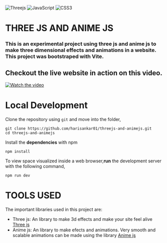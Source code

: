 ![Threejs](https://img.shields.io/badge/threejs-black?style=for-the-badge&logo=three.js&logoColor=white)  ![JavaScript](https://img.shields.io/badge/javascript-%23323330.svg?style=for-the-badge&logo=javascript&logoColor=%23F7DF1E) ![CSS3](https://img.shields.io/badge/css3-%231572B6.svg?style=for-the-badge&logo=css3&logoColor=white)
# THREE JS AND ANIME JS
### This is an experimental project using three js and anime js to make three dimensional effects and animations in a website. This project was bootstraped with Vite.

## Checkout the live website in action on this video.

[![Watch the video](https://img.youtube.com/vi/UsAnkYKxhFE/maxresdefault.jpg)](https://youtu.be/UsAnkYKxhFE)
# Local Development

Clone the repository using `git` and move into the folder,

```
git clone https://github.com/harisankar01/threejs-and-animejs.git
cd threejs-and-animejs
```

Install the **dependencies** with npm
  
```
npm install
```

To view space visualized inside a web browser,**run** the development server with the following command,

```
npm run dev
```
# TOOLS USED
  The important libraries used in this project are:
  - Three js: An library to make 3d effects and make your site feel alive [Three js](https://github.com/mrdoob/three.js) 
  - Anime js: An library to make efects and animations. Very smooth and scalable animations can be made using the library [Anime js](https://github.com/juliangarnier/anime)

  
